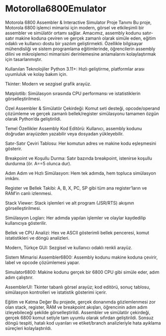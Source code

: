 # Motorolla6800Emulator 

Motorola 6800 Assembler & Interactive Simulator
Proje Tanımı
Bu proje, Motorola 6800 işlemci mimarisi için modern, görsel ve etkileşimli bir assembler ve simülatör ortamı sağlar. Amacımız, assembly kodunu satır-satır makine koduna çeviren ve gerçek zamanlı olarak simüle eden, eğitim odaklı ve kullanıcı dostu bir yazılım geliştirmekti. Özellikle bilgisayar mühendisliği ve sistem programlama eğitimlerinde, öğrencilerin assembly dilini ve mikroişlemci mimarisini derinlemesine anlamalarını kolaylaştırmak için tasarlanmıştır.

Kullanılan Teknolojiler
Python 3.11+: Hızlı geliştirme, platformlar arası uyumluluk ve kolay bakım için.

Tkinter: Modern ve sezgisel grafik arayüz.

Matplotlib: Simülasyon sırasında CPU performansı ve istatistiklerin görselleştirilmesi.

Özel Assembler & Simülatör Çekirdeği: Komut seti desteği, opcode/operand çözümleme ve gerçek zamanlı bellek/register simülasyonu tamamen özgün olarak Python’da geliştirildi.

Temel Özellikler
Assembly Kod Editörü: Kullanıcı, assembly kodunu doğrudan arayüzden yazabilir veya dosyadan yükleyebilir.

Satır-Satır Çeviri Tablosu: Her komutun adres ve makine kodu eşleşmesini gösterir.

Breakpoint ve Koşullu Durma: Satır bazında breakpoint, istenirse koşullu durdurma (ör. A==5 olunca dur).

Adım Adım ve Hızlı Simülasyon: Hem tek adımda, hem topluca simülasyon imkânı.

Register ve Bellek Takibi: A, B, X, PC, SP gibi tüm ana register’ların ve RAM’in canlı izlenmesi.

Stack Viewer: Stack işlemleri ve alt program (JSR/RTS) akışının görselleştirilmesi.

Simülasyon Logları: Her adımda yapılan işlemler ve olaylar kaydedilip kullanıcıya gösterilir.

Bellek ve CPU Analizi: Hex ve ASCII gösterimli bellek penceresi, komut istatistikleri ve döngü analizleri.

Modern, Türkçe GUI: Sezgisel ve kullanıcı odaklı renkli arayüz.

Sistem Mimarisi
Assembler6800: Assembly kodunu makine koduna çevirir, label ve opcode çözümlemesi yapar.

Simulator6800: Makine kodunu gerçek bir 6800 CPU gibi simüle eder, adım adım çalıştırır.

AssemblerUI: Tkinter tabanlı görsel arayüz; kod editörü, sonuç tablosu, simülasyon kontrolleri ve istatistik gösterimi içerir.

Eğitim ve Katma Değer
Bu projede, gerçek donanımda gözlemlenmesi zor olan stack, register, RAM ve breakpoint akışları, öğrencinin adım adım izleyebileceği şekilde görselleştirildi. Assembler ve simülatör çekirdeği, gerçek 6800 komut setiyle tam uyumlu olarak sıfırdan geliştirildi. Sonsuz döngü tespiti, hatalı kod uyarıları ve etiket/branch analizleriyle hata ayıklama süreçleri kolaylaştırıldı.
